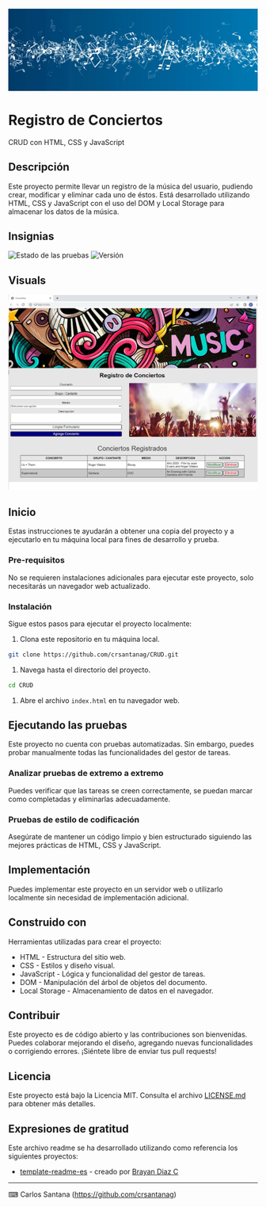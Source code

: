 ![Banner](/images/banner.jpg)
# Registro de Conciertos

CRUD con HTML, CSS y JavaScript

## Descripción

Este proyecto permite llevar un registro de la música del usuario, pudiendo crear, modificar y eliminar cada uno de éstos. Está desarrollado utilizando HTML, CSS y JavaScript con el uso del DOM y Local Storage para almacenar los datos de la música.

## Insignias

![Estado de las pruebas](https://img.shields.io/badge/pruebas-éxito-brightgreen)
![Versión](https://img.shields.io/badge/versión-1.0-blue)

## Visuals

![Captura de pantalla](./images/imagen3.jpg)

## Inicio

Estas instrucciones te ayudarán a obtener una copia del proyecto y a ejecutarlo en tu máquina local para fines de desarrollo y prueba.

### Pre-requisitos

No se requieren instalaciones adicionales para ejecutar este proyecto, solo necesitarás un navegador web actualizado.

### Instalación

Sigue estos pasos para ejecutar el proyecto localmente:

1. Clona este repositorio en tu máquina local.

```bash
git clone https://github.com/crsantanag/CRUD.git
```

1. Navega hasta el directorio del proyecto.

```bash
cd CRUD
```

1. Abre el archivo `index.html` en tu navegador web.

## Ejecutando las pruebas

Este proyecto no cuenta con pruebas automatizadas. Sin embargo, puedes probar manualmente todas las funcionalidades del gestor de tareas.

### Analizar pruebas de extremo a extremo

Puedes verificar que las tareas se creen correctamente, se puedan marcar como completadas y eliminarlas adecuadamente.

### Pruebas de estilo de codificación 

Asegúrate de mantener un código limpio y bien estructurado siguiendo las mejores prácticas de HTML, CSS y JavaScript.

## Implementación

Puedes implementar este proyecto en un servidor web o utilizarlo localmente sin necesidad de implementación adicional.

## Construido con

Herramientas utilizadas para crear el proyecto:

* HTML - Estructura del sitio web.
* CSS - Estilos y diseño visual.
* JavaScript - Lógica y funcionalidad del gestor de tareas.
* DOM - Manipulación del árbol de objetos del documento.
* Local Storage - Almacenamiento de datos en el navegador.

## Contribuir

Este proyecto es de código abierto y las contribuciones son bienvenidas. Puedes colaborar mejorando el diseño, agregando nuevas funcionalidades o corrigiendo errores. ¡Siéntete libre de enviar tus pull requests!

## Licencia

Este proyecto está bajo la Licencia MIT. Consulta el archivo [LICENSE.md](LICENSE.md) para obtener más detalles.

## Expresiones de gratitud

Este archivo readme se ha desarrollado utilizando como referencia los siguientes proyectos:

* [template-readme-es](https://github.com/brayandiazc/template-readme-es) - creado por [Brayan Diaz C](https://github.com/brayandiazc)

---
⌨ ️Carlos Santana (https://github.com/crsantanag)
